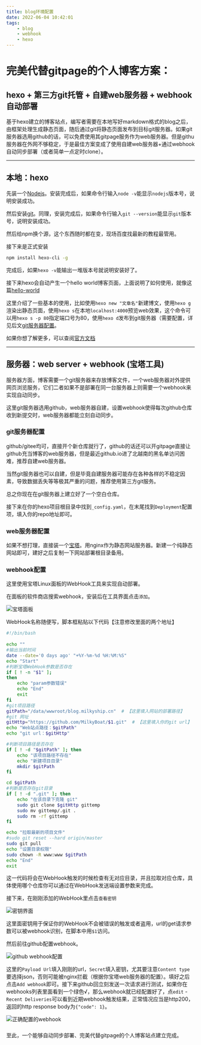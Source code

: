 ```yaml
---
title: blog环境配置
date: 2022-06-04 10:42:01
tags: 
    - blog
    - webhook 
    - hexo
---
```


# 完美代替gitpage的个人博客方案：
## hexo + 第三方git托管 + 自建web服务器 + webhook自动部署

基于hexo建立的博客站点，编写者需要在本地写好markdown格式的blog之后，由框架处理生成静态页面，随后通过git将静态页面发布到目标git服务器。如果git服务器选用github的话，可以免费使用其gitpage服务作为web服务器。但是githu服务器在外网不够稳定，于是最佳方案变成了使用自建web服务器+通过webhook自动同步部署（或者简单一点定时clone）。

---

## 本地：hexo

先装一个[Nodejs](https://nodejs.org/zh-cn/download/)。安装完成后，如果命令行输入`node -v`能显示`nodejs`版本号，说明安装成功。

然后安装[git](https://nodejs.org/zh-cn/download/)。同理，安装完成后，如果命令行输入`git --version`能显示`git`版本号，说明安装成功。

然后给npm换个源，这个东西随时都在变，现场百度找最新的教程最管用。

接下来是正式安装

```bash
npm install hexo-cli -g
```

完成后，如果`hexo -v`能输出一堆版本号就说明安装好了。

接下来hexo会自动产生一个hello world博客页面，上面说明了如何使用，就像这篇[hello-world](/2019/11/02/hello-world/)

这里介绍了一些基本的使用，比如使用`hexo new "文章名"`新建博文，使用`hexo g`渲染出静态页面，使用`hexo s`在本地`localhost:4000`预览web效果，这个命令可以用`hexo s -p 80`指定端口号为80，使用`hexo d`发布到git服务器（需要配置，详见后文[git服务器配置](#git服务器配置)。

如果你想了解更多，可以查阅[官方文档](https://hexo.io/docs/)

---

## 服务器：web server + webhook (宝塔工具)

服务器方面，博客需要一个git服务器来存放博客文件，一个web服务器对外提供网页浏览服务，它们二者如果不是部署在同一台服务器上则需要一个webhook来实现自动同步。

这里git服务器选用github，web服务器自建，设置webhook使得每次github仓库收到新提交时，web服务器都能立刻自动同步。

### git服务器配置

github/gitee均可，直接开个新仓库就行了，github的话还可以开gitpage直接让github充当博客的web服务器，但是最近github.io进了北越南的黑名单访问困难，推荐自建web服务器。

当然git服务器也可以自建，但是毕竟自建服务器可能存在各种各样的不稳定因素，导致数据丢失等等极其严重的问题，推荐使用第三方git服务。

总之你现在在git服务器上建立好了一个空白仓库。

接下来在你的hexo项目根目录中找到`_config.yaml`，在末尾找到`Deployment`配置项，填入你的repo地址即可。

### web服务器配置

如果不想打理，直接装一个[宝塔](https://www.bt.cn/new/download.html)。用nginx作为静态网站服务器。新建一个纯静态网站即可，建好之后复制一下网站部署根目录备用。

### webhook配置

这里使用宝塔Linux面板的WebHook工具来实现自动部署。

在面板的软件商店搜索webhook，安装后在工具界面点击`添加`。

![宝塔面板](bt_webhook.png)

WebHook名称随便写，脚本框粘贴以下代码【注意修改里面的两个地址】


```bash
#!/bin/bash
 
echo ""
#输出当前时间
date --date='0 days ago' "+%Y-%m-%d %H:%M:%S"
echo "Start"
#判断宝塔WebHook参数是否存在
if [ ! -n "$1" ];
then 
    echo "param参数错误"
    echo "End"
    exit
fi
#git项目路径
gitPath="/data/wwwroot/blog.milkyship.cn"  # 【这里填入网站的部署路径】
#git 网址
gitHttp="https://github.com/MilkyBoat/$1.git"  # 【这里填入你的git url】
echo "Web站点路径：$gitPath"
echo "git url：$gitHttp"

#判断项目路径是否存在
if [ ! -d "$gitPath" ]; then
    echo "该项目路径不存在"
    echo "新建项目目录"
    mkdir $gitPath
fi

cd $gitPath
#判断是否存在git目录
if [ ! -d ".git" ]; then
    echo "在该目录下克隆 git"
    sudo git clone $gitHttp gittemp
    sudo mv gittemp/.git .
    sudo rm -rf gittemp
fi

echo "拉取最新的项目文件"
#sudo git reset --hard origin/master
sudo git pull        
echo "设置目录权限"
sudo chown -R www:www $gitPath
echo "End"
exit

```

这一代码将会在WebHook触发的时候检查有无对应目录，并且拉取对应仓库，具体使用哪个仓库你可以通过在WebHook发送端设置参数来完成。

接下来，在刚刚添加的WebHook里点击`查看密钥`

![密钥界面](res_webhook.png)

这里面密钥用于保证你的WebHook不会被错误的触发或者盗用，url的get请求参数可以被webhook识别，在脚本中用`$1`访问。

然后前往github配置webhook。

![github webhook配置](github_webhook.png)

这里的`Payload Url`填入刚刚的url，`Secret`填入密钥，尤其要注意`Content type`要选择json，否则可能被nginx拦截（根据你宝塔web服务器的配置）。填好之后点击`Add webhook`即可。接下来github回立刻发送一次请求进行测试，如果你在webhooks列表里面看到一个绿色√，那么webhook就已经配置好了，点`edit` - `Recent Deliveries`可以看到近期webhook触发结果，正常情况应当是http200，返回的http response body为`{"code": 1}`。

![正确配置的webhook](suc_webhook.png)

### 

至此，一个能够自动同步部署、完美代替gitpage的个人博客站点建立完成。
